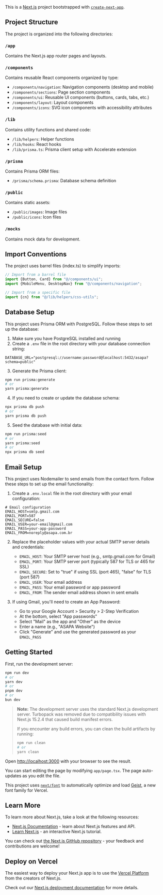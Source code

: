 This is a [Next.js](https://nextjs.org) project bootstrapped with [`create-next-app`](https://nextjs.org/docs/app/api-reference/cli/create-next-app).

## Project Structure

The project is organized into the following directories:

### `/app`

Contains the Next.js app router pages and layouts.

### `/components`

Contains reusable React components organized by type:

- `/components/navigation`: Navigation components (desktop and mobile)
- `/components/sections`: Page section components
- `/components/ui`: Reusable UI components (buttons, cards, tabs, etc.)
- `/components/layout`: Layout components
- `/components/icons`: SVG icon components with accessibility attributes

### `/lib`

Contains utility functions and shared code:

- `/lib/helpers`: Helper functions
- `/lib/hooks`: React hooks
- `/lib/prisma.ts`: Prisma client setup with Accelerate extension

### `/prisma`

Contains Prisma ORM files:

- `/prisma/schema.prisma`: Database schema definition

### `/public`

Contains static assets:

- `/public/images`: Image files
- `/public/icons`: Icon files

### `/mocks`

Contains mock data for development.

## Import Conventions

The project uses barrel files (index.ts) to simplify imports:

```javascript
// Import from a barrel file
import {Button, Card} from "@/components/ui";
import {MobileMenu, DesktopNav} from "@/components/navigation";

// Import from a specific file
import {cn} from "@/lib/helpers/css-utils";
```

## Database Setup

This project uses Prisma ORM with PostgreSQL. Follow these steps to set up the database:

1. Make sure you have PostgreSQL installed and running
2. Create a `.env` file in the root directory with your database connection string:

```
DATABASE_URL="postgresql://username:password@localhost:5432/asapa?schema=public"
```

3. Generate the Prisma client:

```bash
npm run prisma:generate
# or
yarn prisma:generate
```

4. If you need to create or update the database schema:

```bash
npx prisma db push
# or
yarn prisma db push
```

5. Seed the database with initial data:

```bash
npm run prisma:seed
# or
yarn prisma:seed
# or
npx prisma db seed
```

## Email Setup

This project uses Nodemailer to send emails from the contact form. Follow these steps to set up the email functionality:

1. Create a `.env.local` file in the root directory with your email configuration:

```
# Email configuration
EMAIL_HOST=smtp.gmail.com
EMAIL_PORT=587
EMAIL_SECURE=false
EMAIL_USER=your-email@gmail.com
EMAIL_PASS=your-app-password
EMAIL_FROM=noreply@asapa.com.br
```

2. Replace the placeholder values with your actual SMTP server details and credentials:
   - `EMAIL_HOST`: Your SMTP server host (e.g., smtp.gmail.com for Gmail)
   - `EMAIL_PORT`: Your SMTP server port (typically 587 for TLS or 465 for SSL)
   - `EMAIL_SECURE`: Set to "true" if using SSL (port 465), "false" for TLS (port 587)
   - `EMAIL_USER`: Your email address
   - `EMAIL_PASS`: Your email password or app password
   - `EMAIL_FROM`: The sender email address shown in sent emails

3. If using Gmail, you'll need to create an App Password:
   - Go to your Google Account > Security > 2-Step Verification
   - At the bottom, select "App passwords"
   - Select "Mail" as the app and "Other" as the device
   - Enter a name (e.g., "ASAPA Website")
   - Click "Generate" and use the generated password as your `EMAIL_PASS`

## Getting Started

First, run the development server:

```bash
npm run dev
# or
yarn dev
# or
pnpm dev
# or
bun dev
```

> **Note:** The development server uses the standard Next.js development server. Turbopack was removed due to
> compatibility issues with Next.js 15.2.4 that caused build manifest errors.
>
> If you encounter any build errors, you can clean the build artifacts by running:
>
> ```bash
> npm run clean
> # or
> yarn clean
> ```

Open [http://localhost:3000](http://localhost:3000) with your browser to see the result.

You can start editing the page by modifying `app/page.tsx`. The page auto-updates as you edit the file.

This project uses [`next/font`](https://nextjs.org/docs/app/building-your-application/optimizing/fonts) to automatically optimize and load [Geist](https://vercel.com/font), a new font family for Vercel.

## Learn More

To learn more about Next.js, take a look at the following resources:

- [Next.js Documentation](https://nextjs.org/docs) - learn about Next.js features and API.
- [Learn Next.js](https://nextjs.org/learn) - an interactive Next.js tutorial.

You can check out [the Next.js GitHub repository](https://github.com/vercel/next.js) - your feedback and contributions are welcome!

## Deploy on Vercel

The easiest way to deploy your Next.js app is to use the [Vercel Platform](https://vercel.com/new?utm_medium=default-template&filter=next.js&utm_source=create-next-app&utm_campaign=create-next-app-readme) from the creators of Next.js.

Check out our [Next.js deployment documentation](https://nextjs.org/docs/app/building-your-application/deploying) for more details.
